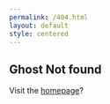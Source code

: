 ```yaml
---
permalink: /404.html
layout: default
style: centered
---
```


## Ghost Not found

Visit the [homepage](/)?
